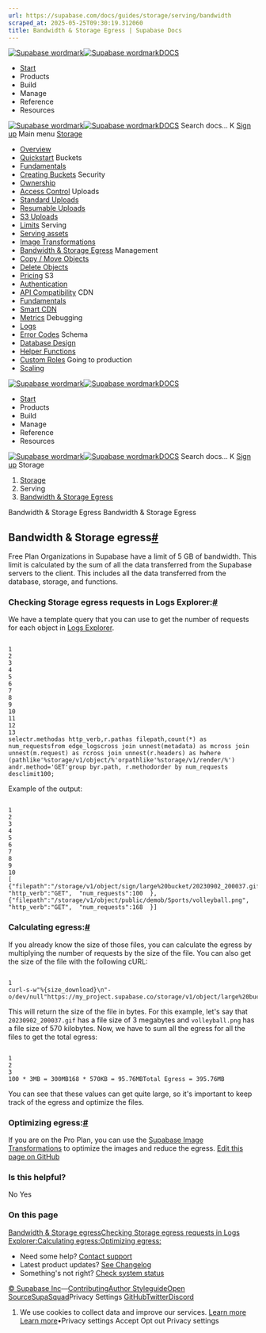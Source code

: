 ```yaml
---
url: https://supabase.com/docs/guides/storage/serving/bandwidth
scraped_at: 2025-05-25T09:30:19.312060
title: Bandwidth & Storage Egress | Supabase Docs
---
```


[![Supabase wordmark](https://supabase.com/docs/_next/image?url=%2Fdocs%2Fsupabase-dark.svg&w=256&q=75)![Supabase wordmark](https://supabase.com/docs/_next/image?url=%2Fdocs%2Fsupabase-light.svg&w=256&q=75)DOCS](https://supabase.com/docs)
  * [Start](https://supabase.com/docs/guides/getting-started)
  * Products 
  * Build 
  * Manage 
  * Reference 
  * Resources 


[![Supabase wordmark](https://supabase.com/docs/_next/image?url=%2Fdocs%2Fsupabase-dark.svg&w=256&q=75)![Supabase wordmark](https://supabase.com/docs/_next/image?url=%2Fdocs%2Fsupabase-light.svg&w=256&q=75)DOCS](https://supabase.com/docs)
Search docs...
K
[Sign up](https://supabase.com/dashboard)
Main menu
[Storage](https://supabase.com/docs/guides/storage)
  * [Overview](https://supabase.com/docs/guides/storage)
  * [Quickstart](https://supabase.com/docs/guides/storage/quickstart)
Buckets
  * [Fundamentals](https://supabase.com/docs/guides/storage/buckets/fundamentals)
  * [Creating Buckets](https://supabase.com/docs/guides/storage/buckets/creating-buckets)
Security
  * [Ownership](https://supabase.com/docs/guides/storage/security/ownership)
  * [Access Control](https://supabase.com/docs/guides/storage/security/access-control)
Uploads
  * [Standard Uploads](https://supabase.com/docs/guides/storage/uploads/standard-uploads)
  * [Resumable Uploads](https://supabase.com/docs/guides/storage/uploads/resumable-uploads)
  * [S3 Uploads](https://supabase.com/docs/guides/storage/uploads/s3-uploads)
  * [Limits](https://supabase.com/docs/guides/storage/uploads/file-limits)
Serving
  * [Serving assets](https://supabase.com/docs/guides/storage/serving/downloads)
  * [Image Transformations](https://supabase.com/docs/guides/storage/serving/image-transformations)
  * [Bandwidth & Storage Egress](https://supabase.com/docs/guides/storage/serving/bandwidth)
Management
  * [Copy / Move Objects](https://supabase.com/docs/guides/storage/management/copy-move-objects)
  * [Delete Objects](https://supabase.com/docs/guides/storage/management/delete-objects)
  * [Pricing](https://supabase.com/docs/guides/storage/management/pricing)
S3
  * [Authentication](https://supabase.com/docs/guides/storage/s3/authentication)
  * [API Compatibility](https://supabase.com/docs/guides/storage/s3/compatibility)
CDN
  * [Fundamentals](https://supabase.com/docs/guides/storage/cdn/fundamentals)
  * [Smart CDN](https://supabase.com/docs/guides/storage/cdn/smart-cdn)
  * [Metrics](https://supabase.com/docs/guides/storage/cdn/metrics)
Debugging
  * [Logs](https://supabase.com/docs/guides/storage/debugging/logs)
  * [Error Codes](https://supabase.com/docs/guides/storage/debugging/error-codes)
Schema
  * [Database Design](https://supabase.com/docs/guides/storage/schema/design)
  * [Helper Functions](https://supabase.com/docs/guides/storage/schema/helper-functions)
  * [Custom Roles](https://supabase.com/docs/guides/storage/schema/custom-roles)
Going to production
  * [Scaling](https://supabase.com/docs/guides/storage/production/scaling)


[![Supabase wordmark](https://supabase.com/docs/_next/image?url=%2Fdocs%2Fsupabase-dark.svg&w=256&q=75)![Supabase wordmark](https://supabase.com/docs/_next/image?url=%2Fdocs%2Fsupabase-light.svg&w=256&q=75)DOCS](https://supabase.com/docs)
  * [Start](https://supabase.com/docs/guides/getting-started)
  * Products 
  * Build 
  * Manage 
  * Reference 
  * Resources 


[![Supabase wordmark](https://supabase.com/docs/_next/image?url=%2Fdocs%2Fsupabase-dark.svg&w=256&q=75)![Supabase wordmark](https://supabase.com/docs/_next/image?url=%2Fdocs%2Fsupabase-light.svg&w=256&q=75)DOCS](https://supabase.com/docs)
Search docs...
K
[Sign up](https://supabase.com/dashboard)
Storage
  1. [Storage](https://supabase.com/docs/guides/storage)
  2. Serving
  3. [Bandwidth & Storage Egress](https://supabase.com/docs/guides/storage/serving/bandwidth)


Bandwidth & Storage Egress
Bandwidth & Storage Egress
## Bandwidth & Storage egress[#](https://supabase.com/docs/guides/storage/serving/bandwidth#bandwidth--storage-egress)
Free Plan Organizations in Supabase have a limit of 5 GB of bandwidth. This limit is calculated by the sum of all the data transferred from the Supabase servers to the client. This includes all the data transferred from the database, storage, and functions.
### Checking Storage egress requests in Logs Explorer:[#](https://supabase.com/docs/guides/storage/serving/bandwidth#checking-storage-egress-requests-in-logs-explorer)
We have a template query that you can use to get the number of requests for each object in [Logs Explorer](https://supabase.com/dashboard/project/_/logs/explorer/templates).
```

1
2
3
4
5
6
7
8
9
10
11
12
13
selectr.methodas http_verb,r.pathas filepath,count(*) as num_requestsfrom edge_logscross join unnest(metadata) as mcross join unnest(m.request) as rcross join unnest(r.headers) as hwhere (pathlike'%storage/v1/object/%'orpathlike'%storage/v1/render/%') andr.method='GET'group byr.path, r.methodorder by num_requests desclimit100;

```

Example of the output:
```

1
2
3
4
5
6
7
8
9
10
[  {"filepath":"/storage/v1/object/sign/large%20bucket/20230902_200037.gif",  "http_verb":"GET",  "num_requests":100  },  {"filepath":"/storage/v1/object/public/demob/Sports/volleyball.png",  "http_verb":"GET",  "num_requests":168  }]

```

### Calculating egress:[#](https://supabase.com/docs/guides/storage/serving/bandwidth#calculating-egress)
If you already know the size of those files, you can calculate the egress by multiplying the number of requests by the size of the file. You can also get the size of the file with the following cURL:
```

1
curl-s-w"%{size_download}\n"-o/dev/null"https://my_project.supabase.co/storage/v1/object/large%20bucket/20230902_200037.gif"

```

This will return the size of the file in bytes. For this example, let's say that `20230902_200037.gif` has a file size of 3 megabytes and `volleyball.png` has a file size of 570 kilobytes.
Now, we have to sum all the egress for all the files to get the total egress:
```

1
2
3
100 * 3MB = 300MB168 * 570KB = 95.76MBTotal Egress = 395.76MB

```

You can see that these values can get quite large, so it's important to keep track of the egress and optimize the files.
### Optimizing egress:[#](https://supabase.com/docs/guides/storage/serving/bandwidth#optimizing-egress)
If you are on the Pro Plan, you can use the [Supabase Image Transformations](https://supabase.com/docs/guides/storage/image-transformations) to optimize the images and reduce the egress.
[Edit this page on GitHub ](https://github.com/supabase/supabase/blob/master/apps/docs/content/guides/storage/serving/bandwidth.mdx)
### Is this helpful?
No Yes
### On this page
[Bandwidth & Storage egress](https://supabase.com/docs/guides/storage/serving/bandwidth#bandwidth--storage-egress)[Checking Storage egress requests in Logs Explorer:](https://supabase.com/docs/guides/storage/serving/bandwidth#checking-storage-egress-requests-in-logs-explorer)[Calculating egress:](https://supabase.com/docs/guides/storage/serving/bandwidth#calculating-egress)[Optimizing egress:](https://supabase.com/docs/guides/storage/serving/bandwidth#optimizing-egress)
  * Need some help?
[Contact support](https://supabase.com/support)
  * Latest product updates?
[See Changelog](https://supabase.com/changelog)
  * Something's not right?
[Check system status](https://status.supabase.com/)


[© Supabase Inc](https://supabase.com/)—[Contributing](https://github.com/supabase/supabase/blob/master/apps/docs/DEVELOPERS.md)[Author Styleguide](https://github.com/supabase/supabase/blob/master/apps/docs/CONTRIBUTING.md)[Open Source](https://supabase.com/open-source)[SupaSquad](https://supabase.com/supasquad)Privacy Settings
[GitHub](https://github.com/supabase/supabase)[Twitter](https://twitter.com/supabase)[Discord](https://discord.supabase.com/)
  1. We use cookies to collect data and improve our services. [Learn more](https://supabase.com/privacy#8-cookies-and-similar-technologies-used-on-our-european-services)
[Learn more](https://supabase.com/privacy#8-cookies-and-similar-technologies-used-on-our-european-services)•Privacy settings
Accept Opt out Privacy settings



